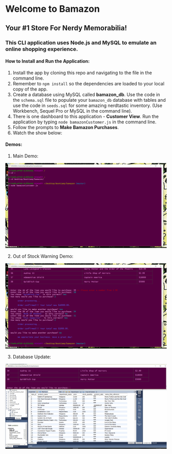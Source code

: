 # Welcome to Bamazon

## Your #1 Store For Nerdy Memorabilia!

### This CLI application uses Node.js and MySQL to emulate an online shopping experience.

#### How to Install and Run the Application:

1. Install the app by cloning this repo and navigating to the file in the command line.
2. Remember to `npm install` so the dependencies are loaded to your local copy of the app.
3. Create a database using MySQL called __bamazon_db__.  Use the code in the `schema.sql` file to populate your `bamazon_db` database with tables and use the code in `seeds.sql` for some amazing nerdtastic inventory. (Use Workbench, Sequel Pro or MySQL in the command line).
3. There is one dashboard to this application - __Customer View__. Run the application by typing `node bamazonCustomer.js` in the command line. 
4. Follow the prompts to __Make Bamazon Purchases__.
5. Watch the show below:

#### Demos:
1. Main Demo:

![](gifDemos/bamazon1.gif)

2. Out of Stock Warning Demo:

![](gifDemos/bamazon2.gif)

3. Database Update:

![](gifDemos/bamazon3.gif)
